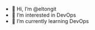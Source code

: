 - 👋 Hi, I’m @eltongit
- 👀 I’m interested in DevOps
- 🌱 I’m currently learning DevOps


<!---
eltongit/eltongit is a ✨ special ✨ repository because its `README.md` (this file) appears on your GitHub profile.
You can click the Preview link to take a look at your changes.
--->

